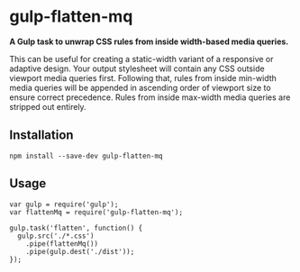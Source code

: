 # gulp-flatten-mq
**A Gulp task to unwrap CSS rules from inside width-based media queries.**

This can be useful for creating a static-width variant of a responsive or adaptive design. Your output stylesheet will contain any CSS outside viewport media queries first. Following that, rules from inside min-width media queries will be appended in ascending order of viewport size to ensure correct precedence. Rules from inside max-width media queries are stripped out entirely.

## Installation
```npm install --save-dev gulp-flatten-mq```

## Usage
```
var gulp = require('gulp');
var flattenMq = require('gulp-flatten-mq');

gulp.task('flatten', function() {
  gulp.src('./*.css')
    .pipe(flattenMq())
    .pipe(gulp.dest('./dist'));
});
```
